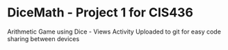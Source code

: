 # DiceMath - Project 1 for CIS436
Arithmetic Game using Dice - Views Activity
Uploaded to git for easy code sharing between devices